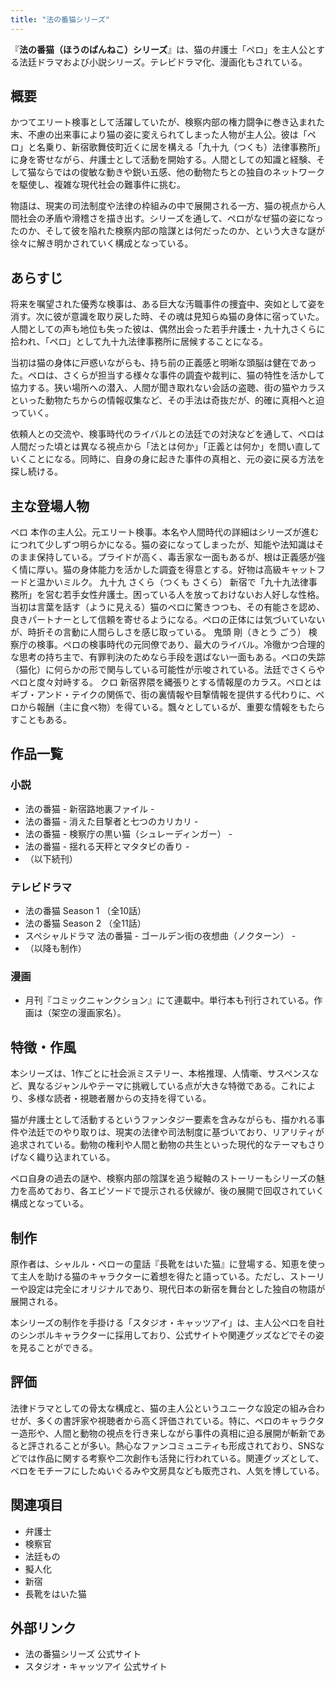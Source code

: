 ```yaml
---
title: "法の番猫シリーズ"
---
```


『**法の番猫（ほうのばんねこ）シリーズ**』は、猫の弁護士「ペロ」を主人公とする法廷ドラマおよび小説シリーズ。テレビドラマ化、漫画化もされている。

## 概要

かつてエリート検事として活躍していたが、検察内部の権力闘争に巻き込まれた末、不慮の出来事により猫の姿に変えられてしまった人物が主人公。彼は「ペロ」と名乗り、新宿歌舞伎町近くに居を構える「九十九（つくも）法律事務所」に身を寄せながら、弁護士として活動を開始する。人間としての知識と経験、そして猫ならではの俊敏な動きや鋭い五感、他の動物たちとの独自のネットワークを駆使し、複雑な現代社会の難事件に挑む。

物語は、現実の司法制度や法律の枠組みの中で展開される一方、猫の視点から人間社会の矛盾や滑稽さを描き出す。シリーズを通して、ペロがなぜ猫の姿になったのか、そして彼を陥れた検察内部の陰謀とは何だったのか、という大きな謎が徐々に解き明かされていく構成となっている。

## あらすじ

将来を嘱望された優秀な検事は、ある巨大な汚職事件の捜査中、突如として姿を消す。次に彼が意識を取り戻した時、その魂は見知らぬ猫の身体に宿っていた。人間としての声も地位も失った彼は、偶然出会った若手弁護士・九十九さくらに拾われ、「ペロ」として九十九法律事務所に居候することになる。

当初は猫の身体に戸惑いながらも、持ち前の正義感と明晰な頭脳は健在であった。ペロは、さくらが担当する様々な事件の調査や裁判に、猫の特性を活かして協力する。狭い場所への潜入、人間が聞き取れない会話の盗聴、街の猫やカラスといった動物たちからの情報収集など、その手法は奇抜だが、的確に真相へと迫っていく。

依頼人との交流や、検事時代のライバルとの法廷での対決などを通して、ペロは人間だった頃とは異なる視点から「法とは何か」「正義とは何か」を問い直していくことになる。同時に、自身の身に起きた事件の真相と、元の姿に戻る方法を探し続ける。

## 主な登場人物

ペロ
本作の主人公。元エリート検事。本名や人間時代の詳細はシリーズが進むにつれて少しずつ明らかになる。猫の姿になってしまったが、知能や法知識はそのまま保持している。プライドが高く、毒舌家な一面もあるが、根は正義感が強く情に厚い。猫の身体能力を活かした調査を得意とする。好物は高級キャットフードと温かいミルク。
九十九 さくら（つくも さくら）
新宿で「九十九法律事務所」を営む若手女性弁護士。困っている人を放っておけないお人好しな性格。当初は言葉を話す（ように見える）猫のペロに驚きつつも、その有能さを認め、良きパートナーとして信頼を寄せるようになる。ペロの正体には気づいていないが、時折その言動に人間らしさを感じ取っている。
鬼頭 剛（きとう ごう）
検察庁の検事。ペロの検事時代の元同僚であり、最大のライバル。冷徹かつ合理的な思考の持ち主で、有罪判決のためなら手段を選ばない一面もある。ペロの失踪（猫化）に何らかの形で関与している可能性が示唆されている。法廷でさくらやペロと度々対峙する。
クロ
新宿界隈を縄張りとする情報屋のカラス。ペロとはギブ・アンド・テイクの関係で、街の裏情報や目撃情報を提供する代わりに、ペロから報酬（主に食べ物）を得ている。飄々としているが、重要な情報をもたらすこともある。

## 作品一覧

### 小説

*   法の番猫 - 新宿路地裏ファイル -
*   法の番猫 - 消えた目撃者と七つのカリカリ -
*   法の番猫 - 検察庁の黒い猫（シュレーディンガー） -
*   法の番猫 - 揺れる天秤とマタタビの香り -
*   （以下続刊）

### テレビドラマ

*   法の番猫 Season 1 （全10話）
*   法の番猫 Season 2 （全11話）
*   スペシャルドラマ 法の番猫 - ゴールデン街の夜想曲（ノクターン） -
*   （以降も制作）

### 漫画

*   月刊『コミックニャンクション』にて連載中。単行本も刊行されている。作画は（架空の漫画家名）。

## 特徴・作風

本シリーズは、1作ごとに社会派ミステリー、本格推理、人情噺、サスペンスなど、異なるジャンルやテーマに挑戦している点が大きな特徴である。これにより、多様な読者・視聴者層からの支持を得ている。

猫が弁護士として活動するというファンタジー要素を含みながらも、描かれる事件や法廷でのやり取りは、現実の法律や司法制度に基づいており、リアリティが追求されている。動物の権利や人間と動物の共生といった現代的なテーマもさりげなく織り込まれている。

ペロ自身の過去の謎や、検察内部の陰謀を追う縦軸のストーリーもシリーズの魅力を高めており、各エピソードで提示される伏線が、後の展開で回収されていく構成となっている。

## 制作

原作者は、シャルル・ペローの童話『長靴をはいた猫』に登場する、知恵を使って主人を助ける猫のキャラクターに着想を得たと語っている。ただし、ストーリーや設定は完全にオリジナルであり、現代日本の新宿を舞台とした独自の物語が展開される。

本シリーズの制作を手掛ける「スタジオ・キャッツアイ」は、主人公ペロを自社のシンボルキャラクターに採用しており、公式サイトや関連グッズなどでその姿を見ることができる。

## 評価

法律ドラマとしての骨太な構成と、猫の主人公というユニークな設定の組み合わせが、多くの書評家や視聴者から高く評価されている。特に、ペロのキャラクター造形や、人間と動物の視点を行き来しながら事件の真相に迫る展開が斬新であると評されることが多い。熱心なファンコミュニティも形成されており、SNSなどでは作品に関する考察や二次創作も活発に行われている。関連グッズとして、ペロをモチーフにしたぬいぐるみや文房具なども販売され、人気を博している。

## 関連項目

*   弁護士
*   検察官
*   法廷もの
*   擬人化
*   新宿
*   長靴をはいた猫

## 外部リンク

*   法の番猫シリーズ 公式サイト
*   スタジオ・キャッツアイ 公式サイト